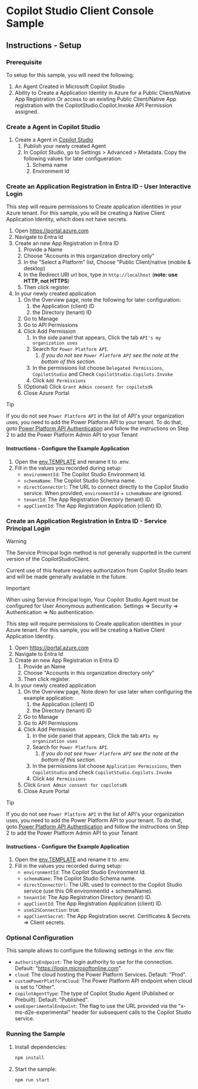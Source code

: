 # Copilot Studio Client Console Sample

## Instructions - Setup

### Prerequisite

To setup for this sample, you will need the following:

1. An Agent Created in Microsoft Copilot Studio
1. Ability to Create a Application Identity in Azure for a Public Client/Native App Registration Or access to an existing Public Client/Native App registration with the CopilotStudio.Copilot.Invoke API Permission assigned. 

### Create a Agent in Copilot Studio

1. Create a Agent in [Copilot Studio](https://copilotstudio.microsoft.com)
    1. Publish your newly created Agent
    1. In Copilot Studio, go to Settings > Advanced > Metadata. Copy the following values for later configueration:
        1. Schema name
        1. Environment Id

### Create an Application Registration in Entra ID - User Interactive Login

This step will require permissions to Create application identities in your Azure tenant. For this sample, you will be creating a Native Client Application Identity, which does not have secrets.

1. Open https://portal.azure.com 
1. Navigate to Entra Id
1. Create an new App Registration in Entra ID 
    1. Provide a Name
    1. Choose "Accounts in this organization directory only"
    1. In the "Select a Platform" list, Choose "Public Client/native (mobile & desktop) 
    1. In the Redirect URI url box, type in `http://localhost` (**note: use HTTP, not HTTPS**)
    1. Then click register.
1. In your newly created application
    1. On the Overview page, note the following for later configuration:
        1. the Application (client) ID
        1. the Directory (tenant) ID
    1. Go to Manage
    1. Go to API Permissions
    1. Click Add Permission
        1. In the side panel that appears, Click the tab `API's my organization uses`
        1. Search for `Power Platform API`.
            1. *If you do not see `Power Platform API` see the note at the bottom of this section.*
        1. In the permissions list choose `Delegated Permissions`, `CopilotStudio` and Check `CopilotStudio.Copilots.Invoke`
        1. Click `Add Permissions`
    1. (Optional) Click `Grant Admin consent for copilotsdk`
    1. Close Azure Portal

> [!TIP]
> If you do not see `Power Platform API` in the list of API's your organization uses, you need to add the Power Platform API to your tenant. To do that, goto [Power Platform API Authentication](https://learn.microsoft.com/power-platform/admin/programmability-authentication-v2#step-2-configure-api-permissions) and follow the instructions on Step 2 to add the Power Platform Admin API to your Tenant

#### Instructions - Configure the Example Application

1. Open the [env.TEMPLATE](./copilotstudio/env.TEMPLATE) and rename it to .env.
2. Fill in the values you recorded during setup:
    - `environmentId`: The Copilot Studio Environment Id.
    - `schemaName`: The Copilot Studio Schema name.
    - `directConnectUrl`: The URL to connect directly to the Copilot Studio service. When provided, `environmentId` + `schemaName` are ignored.
    - `tenantId`: The App Registration Directory (tenant) ID.
    - `appClientId`: The App Registration Application (client) ID.

### Create an Application Registration in Entra ID - Service Principal Login

> [!Warning]
> The Service Principal login method is not generally supported in the current version of the CopilotStudioClient. 
> 
> Current use of this feature requires authorization from Copilot Studio team and will be made generally available in the future.

> [!IMPORTANT]
> When using Service Principal login, Your Copilot Studio Agent must be configured for User Anonymous authentication. Settings => Security => Authentication => No authentication.

This step will require permissions to Create application identities in your Azure tenant. For this sample, you will be creating a Native Client Application Identity.

1. Open https://portal.azure.com 
1. Navigate to Entra Id
1. Create an new App Registration in Entra ID 
    1. Provide an Name
    1. Choose "Accounts in this organization directory only"
    1. Then click register.
1. In your newly created application
    1. On the Overview page, Note down for use later when configuring the example application:
        1. the Application (client) ID
        1. the Directory (tenant) ID
    1. Go to Manage
    1. Go to API Permissions
    1. Click Add Permission
        1. In the side panel that appears, Click the tab `APIs my organization uses`
        1. Search for `Power Platform API`.
            1. *If you do not see `Power Platform API` see the note at the bottom of this section.*
        1. In the permissions list choose `Application Permissions`, then `CopilotStudio` and check `CopilotStudio.Copilots.Invoke`
        1. Click `Add Permissions`
    1. Click `Grant Admin consent for copilotsdk`
    1. Close Azure Portal

> [!TIP]
> If you do not see `Power Platform API` in the list of API's your organization uses, you need to add the Power Platform API to your tenant. To do that, goto [Power Platform API Authentication](https://learn.microsoft.com/power-platform/admin/programmability-authentication-v2#step-2-configure-api-permissions) and follow the instructions on Step 2 to add the Power Platform Admin API to your Tenant

#### Instructions - Configure the Example Application

1. Open the [env.TEMPLATE](./copilotstudio/env.TEMPLATE) and rename it to .env.
2. Fill in the values you recorded during setup:
    - `environmentId`: The Copilot Studio Environment Id.
    - `schemaName`: The Copilot Studio Schema name.
    - `directConnectUrl`: The URL used to connect to the Copilot Studio service (use this OR environmentId + schemaName).
    - `tenantId`: The App Registration Directory (tenant) ID.
    - `appClientId`: The App Registration Application (client) ID.
    - `useS2SConnection`: true.
    - `appClientSecret`: The App Registration secret. Certificates & Secrets => Client secrets.

### Optional Configuration
This sample allows to configure the following settings in the .env file:
   - `authorityEndpoint`: The login authority to use for the connection. Default: "https://login.microsoftonline.com".
   - `cloud`: The cloud hosting the Power Platform Services. Default: "Prod".
   - `customPowerPlatformCloud`: The Power Platform API endpoint when cloud is set to "Other".
   - `copilotAgentType`: The type of Copilot Studio Agent (Published or Prebuilt). Default: "Published".
   - `useExperimentalEndpoint`: The flag to use the URL provided via the  "x-ms-d2e-experimental" header for subsequent calls to the Copilot Studio service.

### Running the Sample

1. Install dependencies:
   ```bash
   npm install
   ```

2. Start the sample:
   ```bash
   npm run start
   ```
